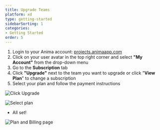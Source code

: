 ```yaml
---
title: Upgrade Teams
platform: xd
type: getting-started
sidebarSorting: 1
categories: 
- Getting Started
order: 5
---
```

1. Login to your Anima account: [projects.animaapp.com](https://projects.animaapp.com)
2. Click on your user avatar in the top right corner and select **"My Account"** from the drop-down menu
3. Go to the **Subscription** tab
4. Click **"Upgrade"** next to the team you want to upgrade or click "**View Plan**" to change a subscription
5. Select your plan and follow the payment instructions

![Click Upgrade](https://s3.amazonaws.com/animaapp/docs/web-app/Upgrade.png)

![Select plan](https://s3.amazonaws.com/animaapp/docs/web-app/Anima%204%20-%20Anima%20plans.png)

-   All set!

![Plan and Billing page](https://s3.amazonaws.com/animaapp/docs/web-app/Anima%204%20-%20Plan%20and%20Billing.png)
